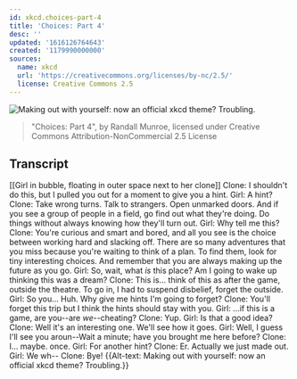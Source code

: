 ```yaml
---
id: xkcd.choices-part-4
title: 'Choices: Part 4'
desc: ''
updated: '1616126764643'
created: '1179990000000'
sources:
  name: xkcd
  url: 'https://creativecommons.org/licenses/by-nc/2.5/'
  license: Creative Commons 2.5
---
```

![Making out with yourself: now an official xkcd theme?  Troubling.](https://imgs.xkcd.com/comics/choices_part_4.jpg)
> "Choices: Part 4", by Randall Munroe, licensed under Creative Commons Attribution-NonCommercial 2.5 License

## Transcript
[[Girl in bubble, floating in outer space next to her clone]]
Clone: I shouldn't do this, but I pulled you out for a moment to give you a hint.
Girl: A hint?
Clone: Take wrong turns.  Talk to strangers.  Open unmarked doors.  And if you see a group of people in a field, go find out what they're doing.  Do things without always knowing how they'll turn out.
Girl: Why tell me this?
Clone: You're curious and smart and bored, and all you see is the choice between working hard and slacking off.  There are so many adventures that you miss because you're waiting to think of a plan.  To find them, look for tiny interesting choices.  And remember that you are always making up the future as you go.
Girl: So, wait, what *is* this place?  Am I going to wake up thinking this was a dream?
Clone: This is... think of this as after the game, outside the theatre.  To go in, I had to suspend disbelief, forget the outside.
Girl: So you... Huh.  Why give me hints I'm going to forget?
Clone: You'll forget this trip but I think the hints should stay with you.
Girl: ...if this is a game, are you--are *we*--cheating?
Clone: Yup.
Girl: Is that a good idea?
Clone: Well it's an interesting one.  We'll see how it goes.
Girl: Well, I guess I'll see you aroun--Wait a minute; have you brought me here before?
Clone: I... maybe.  once.
Girl: For another hint?
Clone: Er.  Actually we just made out.
Girl: We wh--
Clone: Bye!
{{Alt-text: Making out with yourself: now an official xkcd theme?  Troubling.}}
